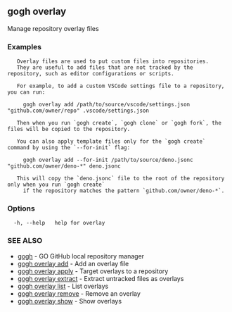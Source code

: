 ## gogh overlay

Manage repository overlay files

### Examples

```
   Overlay files are used to put custom files into repositories.
   They are useful to add files that are not tracked by the repository, such as editor configurations or scripts.

   For example, to add a custom VSCode settings file to a repository, you can run:

     gogh overlay add /path/to/source/vscode/settings.json "github.com/owner/repo" .vscode/settings.json

   Then when you run `gogh create`, `gogh clone` or `gogh fork`, the files will be copied to the repository.

   You can also apply template files only for the `gogh create` command by using the `--for-init` flag:

     gogh overlay add --for-init /path/to/source/deno.jsonc "github.com/owner/deno-*" deno.jsonc

   This will copy the `deno.jsonc` file to the root of the repository only when you run `gogh create`
	 if the repository matches the pattern `github.com/owner/deno-*`.
```

### Options

```
  -h, --help   help for overlay
```

### SEE ALSO

* [gogh](gogh.md)	 - GO GitHub local repository manager
* [gogh overlay add](gogh_overlay_add.md)	 - Add an overlay file
* [gogh overlay apply](gogh_overlay_apply.md)	 - Target overlays to a repository
* [gogh overlay extract](gogh_overlay_extract.md)	 - Extract untracked files as overlays
* [gogh overlay list](gogh_overlay_list.md)	 - List overlays
* [gogh overlay remove](gogh_overlay_remove.md)	 - Remove an overlay
* [gogh overlay show](gogh_overlay_show.md)	 - Show overlays

